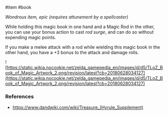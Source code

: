 #item #book

*Wondrous item, epic (requires attunement by a spellcaster)*

While holding this magic book in one hand and a Magic Rod in the other, you can use your bonus action to cast *rod surge*, and can do so without expending magic points.

If you make a melee attack with a rod while wielding this magic book in the other hand, you have a +3 bonus to the attack and damage rolls.

![https://static.wikia.nocookie.net/zelda_gamepedia_en/images/d/d5/TLoZ_Book_of_Magic_Artwork_2.png/revision/latest?cb=20180628034127](https://static.wikia.nocookie.net/zelda_gamepedia_en/images/d/d5/TLoZ_Book_of_Magic_Artwork_2.png/revision/latest?cb=20180628034127)

### References

* https://www.dandwiki.com/wiki/Treasure_(Hyrule_Supplement)
